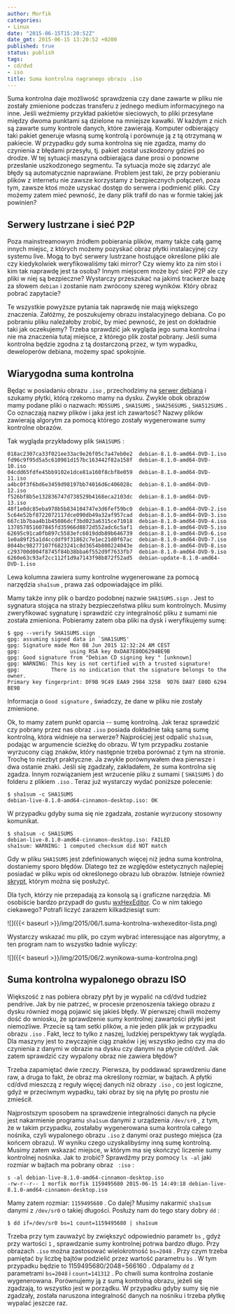 ```yaml
---
author: Morfik
categories:
- Linux
date: "2015-06-15T15:20:52Z"
date_gmt: 2015-06-15 13:20:52 +0200
published: true
status: publish
tags:
- cd/dvd
- iso
title: Suma kontrolna nagranego obrazu .iso
---
```


Suma kontrolna daje możliwość sprawdzenia czy dane zawarte w pliku nie zostały zmienione podczas
transferu z jednego medium informacyjnego na inne. Jeśli weźmiemy przykład pakietów sieciowych, to
pliki przesyłane między dwoma punktami są dzielone na mniejsze kawałki. W każdym z nich są zawarte
sumy kontrole danych, które zawierają. Komputer odbierający taki pakiet generuje własną sumę
kontrolą i porównuje ją z tą otrzymaną w pakiecie. W przypadku gdy suma kontrolna się nie zgadza,
mamy do czynienia z błędami przesyłu, tj. pakiet został uszkodzony gdzieś po drodze. W tej sytuacji
maszyna odbierająca dane prosi o ponowne przesłanie uszkodzonego segmentu. Ta sytuacja może się
zdarzyć ale błędy są automatycznie naprawiane. Problem jest taki, że przy pobieraniu plików z
internetu nie zawsze korzystamy z bezpiecznych połączeń, poza tym, zawsze ktoś może uzyskać dostęp
do serwera i podmienić pliki. Czy możemy zatem mieć pewność, że dany plik trafił do nas w formie
takiej jak powinien?

<!--more-->
## Serwery lustrzane i sieć P2P

Poza mainstreamowym źródłem pobierania plików, mamy także całą gamę innych miejsc, z których możemy
pozyskać obraz płytki instalacyjnej czy systemu live. Mogą to być serwery lustrzane hostujące
określone pliki ale czy kiedykolwiek weryfikowaliśmy taki mirror? Czy wiemy kto za nim stoi i kim
tak naprawdę jest ta osoba? Innym miejscem może być sieć P2P ale czy pliki w niej są bezpieczne?
Wystarczy przeszukać na jakimś trackerze bazę za słowem `debian` i zostanie nam zwrócony szereg
wyników. Który obraz pobrać zapytacie?

Te wszystkie powyższe pytania tak naprawdę nie mają większego znaczenia. Załóżmy, że poszukujemy
obrazu instalacyjnego debiana. Co po pobraniu pliku należałoby zrobić, by mieć pewność, że jest on
dokładnie taki jak oczekujemy? Trzeba sprawdzić jak wygląda jego suma kontrolna i nie ma znaczenia
tutaj miejsce, z którego plik został pobrany. Jeśli suma kontrolna będzie zgodna z tą dostarczoną
przez, w tym wypadku, deweloperów debiana, możemy spać spokojnie.

## Wiarygodna suma kontrolna

Będąc w posiadaniu obrazu `.iso` , przechodzimy na [serwer
debiana](https://www.debian.org/CD/http-ftp/) i szukamy płytki, którą rzekomo mamy na dysku. Zwykle
obok obrazów mamy podane pliki o nazwach: `MD5SUMS` , `SHA1SUMS` , `SHA256SUMS` , `SHA512SUMS` . Co
oznaczają nazwy plików i jaka jest ich zawartość? Nazwy plików zawierają algorytm za pomocą którego
zostały wygenerowane sumy kontrolne obrazów.

Tak wygląda przykładowy plik `SHA1SUMS` :

    018ac2307ca33f021ee33ac9e26f05c7a47eb0e2  debian-8.1.0-amd64-DVD-1.iso
    fd96c9f95d5a5c610981d157bc163442f82a158f  debian-8.1.0-amd64-DVD-10.iso
    04cdd65fdfe45bb9102e1dce81a160f8cbf8e059  debian-8.1.0-amd64-DVD-11.iso
    a4bc0f3f6bd6e3459d98197bb74016d6c406028c  debian-8.1.0-amd64-DVD-12.iso
    f526bf8b5e132836747d738529b4168eca2103dc  debian-8.1.0-amd64-DVD-13.iso
    48f1e0dc85eba978b5b834104747e3d6fef59bc0  debian-8.1.0-amd64-DVD-2.iso
    5c64e52bf8722072117dce090db49a32af957cad  debian-8.1.0-amd64-DVD-3.iso
    667c1b7baa4b1b45086dcf3bd023a6315ce71018  debian-8.1.0-amd64-DVD-4.iso
    137857851607845fd35966d8872d552adc6c5af1  debian-8.1.0-amd64-DVD-5.iso
    62695c91ca0fb897c5583efc6019ddb89b646739  debian-8.1.0-amd64-DVD-6.iso
    1e0a89f25a1d4ccddf9f31862c7e1ec21d0f67ac  debian-8.1.0-amd64-DVD-7.iso
    8044bc98277107f6823241c8d3654b800224043e  debian-8.1.0-amd64-DVD-8.iso
    c293700d004f8745f84b38bba6f552d9f7633fb7  debian-8.1.0-amd64-DVD-9.iso
    6260e63c93af2cc112f1d9a7143f98b872f52ad5  debian-update-8.1.0-amd64-DVD-1.iso

Lewa kolumna zawiera sumy kontrolne wygenerowane za pomocą narzędzia `sha1sum` , prawa zaś
odpowiadające im pliki.

Mamy także inny plik o bardzo podobnej nazwie `SHA1SUMS.sign` . Jest to sygnatura stojąca na straży
bezpieczeństwa pliku sum kontrolnych. Musimy zweryfikować sygnaturę i sprawdzić czy integralność
pliku z sumami nie została zmieniona. Pobieramy zatem oba pliki na dysk i weryfikujemy sumę:

    $ gpg --verify SHA1SUMS.sign
    gpg: assuming signed data in `SHA1SUMS'
    gpg: Signature made Mon 08 Jun 2015 12:32:24 AM CEST
    gpg:                using RSA key 0xDA87E80D6294BE9B
    gpg: Good signature from "Debian CD signing key " [unknown]
    gpg: WARNING: This key is not certified with a trusted signature!
    gpg:          There is no indication that the signature belongs to the owner.
    Primary key fingerprint: DF9B 9C49 EAA9 2984 3258  9D76 DA87 E80D 6294 BE9B

Informacja o `Good signature` , świadczy, że dane w pliku nie zostały zmienione.

Ok, to mamy zatem punkt oparcia -- sumę kontrolną. Jak teraz sprawdzić czy pobrany przez nas obraz
`.iso` posiada dokładnie taką samą sumę kontrolną, która widnieje na serwerze? Najprościej jest
odpalić `sha1sum`, podając w argumencie ścieżkę do obrazu. W tym przypadku zostanie wyrzucony ciąg
znaków, który następnie trzeba porównać z tym na stronie. Trochę to niezbyt praktyczne. Ja zwykle
porównywałem dwa pierwsze i dwa ostanie znaki. Jeśli się zgadzały, zakładałem, że suma kontrolna się
zgadza. Innym rozwiązaniem jest wrzucenie pliku z sumami ( `SHA1SUMS` ) do folderu z plikiem `.iso`
. Teraz już wystarczy wydać poniższe polecenie:

    $ sha1sum -c SHA1SUMS
    debian-live-8.1.0-amd64-cinnamon-desktop.iso: OK

W przypadku gdyby suma się nie zgadzała, zostanie wyrzucony stosowny komunikat.

    $ sha1sum -c SHA1SUMS
    debian-live-8.1.0-amd64-cinnamon-desktop.iso: FAILED
    sha1sum: WARNING: 1 computed checksum did NOT match

Gdy w pliku `SHA1SUMS` jest zdefiniowanych więcej niż jedna suma kontrolna, dostaniemy sporo błędów.
Dlatego też ze względów estetycznych najlepiej posiadać w pliku wpis od określonego obrazu lub
obrazów. Istnieje również [skrypt](https://people.debian.org/~danchev/debian-iso/check_debian_iso),
którym można się posłużyć.

Dla tych, którzy nie przepadają za konsolą są i graficzne narzędzia. Mi osobiście bardzo przypadł do
gustu [wxHexEditor](http://www.wxhexeditor.org/). Co w nim takiego ciekawego? Potrafi liczyć zarazem
kilkadziesiąt sum:

![]({{< baseurl >}}/img/2015/06/1.suma-kontrolna-wxhexeditor-lista.png)

Wystarczy wskazać mu plik, po czym wybrać interesujące nas algorytmy, a ten program nam to wszystko
ładnie wyliczy:

![]({{< baseurl >}}/img/2015/06/2.wynikowa-suma-kontrolna.png)

## Suma kontrolna wypalonego obrazu ISO

Większość z nas pobiera obrazy płyt by je wypalić na cd/dvd tudzież pendrive. Jak by nie patrzeć, w
procesie przenoszenia takiego obrazu z dysku również mogą pojawić się jakieś błędy. W pierwszej
chwili możemy dość do wniosku, że sprawdzenie sumy kontrolnej zawartości płytki jest niemożliwe.
Przecie są tam setki plików, a nie jeden plik jak w przypadku obrazu `.iso` . Fakt, lecz to tylko z
naszej, ludzkiej perspektywy tak wygląda. Dla maszyny jest to zwyczajnie ciąg znaków i jej wszystko
jedno czy ma do czynienia z danymi w obrazie na dysku czy danymi na płycie cd/dvd. Jak zatem
sprawdzić czy wypalony obraz nie zawiera błędów?

Trzeba zapamiętać dwie rzeczy. Pierwsza, by poddawać sprawdzeniu dane raw, a druga to fakt, że obraz
ma określony rozmiar, w bajtach. A płytki cd/dvd mieszczą z reguły więcej danych niż obrazy `.iso` ,
co jest logiczne, gdyż w przeciwnym wypadku, taki obraz by się na płytę po prostu nie zmieścił.

Najprostszym sposobem na sprawdzenie integralności danych na płycie jest nakarmienie programu
`sha1sum` danymi z urządzenia `/dev/sr0` , z tym, że w takim przypadku, zostałaby wygenerowana suma
kontrola całego nośnika, czyli wypalonego obrazu `.iso` z danymi oraz pustego miejsca (za końcem
obrazu). W wyniku czego uzyskalibyśmy inną sumę kontrolną. Musimy zatem wskazać miejsce, w którym ma
się skończyć liczenie sumy kontrolnej nośnika. Jak to zrobić? Sprawdźmy przy pomocy `ls -al` jaki
rozmiar w bajtach ma pobrany obraz ` :iso` :

    s -al debian-live-8.1.0-amd64-cinnamon-desktop.iso
    -rw-r--r-- 1 morfik morfik 1159495680 2015-06-15 14:49:18 debian-live-8.1.0-amd64-cinnamon-desktop.iso

Mamy zatem rozmiar: `1159495680` . Co dalej? Musimy nakarmić `sha1sum` danymi z `/dev/sr0` o takiej
długości. Posłuży nam do tego stary dobry `dd` :

    $ dd if=/dev/sr0 bs=1 count=1159495680 | sha1sum

Trzeba przy tym zauważyć by zwiększyć odpowiednio parametr `bs` , gdyż przy wartości `1` ,
sprawdzanie sumy kontrolnej potrwa bardzo długo. Przy obrazach `.iso` można zastosować wielokrotność
`bs=2048` . Przy czym trzeba pamiętać by liczbę bajtów podzielić przez wartość parametru `bs` . W
tym przypadku będzie to 1159495680/2048=566160 . Odpalamy `dd` z parametrami `bs=2048` i
`count=141312` . Po chwili suma kontrolna zostanie wygenerowana. Porównujemy ją z sumą kontrolną
obrazu, jeżeli się zgadzają, to wszystko jest w porządku. W przypadku gdyby sumy się nie zgadzały,
została naruszona integralność danych na nośniku i trzeba płytkę wypalać jeszcze raz.
